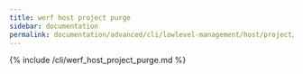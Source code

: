 ```yaml
---
title: werf host project purge
sidebar: documentation
permalink: documentation/advanced/cli/lowlevel-management/host/project/purge.html
---
```


{% include /cli/werf_host_project_purge.md %}
